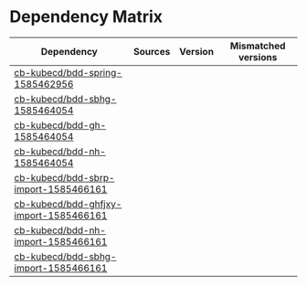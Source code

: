 # Dependency Matrix

Dependency | Sources | Version | Mismatched versions
---------- | ------- | ------- | -------------------
[cb-kubecd/bdd-spring-1585462956](https://github.com/cb-kubecd/bdd-spring-1585462956.git) |  | []() | 
[cb-kubecd/bdd-sbhg-1585464054](https://github.com/cb-kubecd/bdd-sbhg-1585464054.git) |  | []() | 
[cb-kubecd/bdd-gh-1585464054](https://github.com/cb-kubecd/bdd-gh-1585464054.git) |  | []() | 
[cb-kubecd/bdd-nh-1585464054](https://github.com/cb-kubecd/bdd-nh-1585464054.git) |  | []() | 
[cb-kubecd/bdd-sbrp-import-1585466161](https://github.com/cb-kubecd/bdd-sbrp-import-1585466161.git) |  | []() | 
[cb-kubecd/bdd-ghfjxy-import-1585466161](https://github.com/cb-kubecd/bdd-ghfjxy-import-1585466161.git) |  | []() | 
[cb-kubecd/bdd-nh-import-1585466161](https://github.com/cb-kubecd/bdd-nh-import-1585466161.git) |  | []() | 
[cb-kubecd/bdd-sbhg-import-1585466161](https://github.com/cb-kubecd/bdd-sbhg-import-1585466161.git) |  | []() | 
